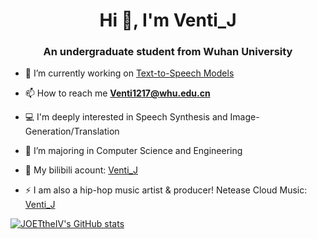 <h1 align="center">Hi 👋, I'm Venti_J</h1>
<h3 align="center">An undergraduate student from Wuhan University</h3>

- 🔭 I’m currently working on [Text-to-Speech Models](https://github.com/JOETtheIV/VITS-Paimon)

- 📫 How to reach me **Venti1217@whu.edu.cn**

- 💻 I'm deeply interested in Speech Synthesis and Image-Generation/Translation

- 📄 I’m majoring in Computer Science and Engineering

- 🍰 My bilibili acount: [Venti_J](https://b23.tv/6tNEr6t)

- ⚡ I am also a hip-hop music artist & producer!   Netease Cloud Music: [Venti_J](https://music.163.com/#/artist?app_version=8.8.20&id=37561474&dlt=0846)

[![JOETtheIV's GitHub stats](https://github-readme-stats.vercel.app/api?username=JOETtheIV&show_icons=true&theme=tokyonight)](https://github.com/JOETtheIV/github-readme-stats)
